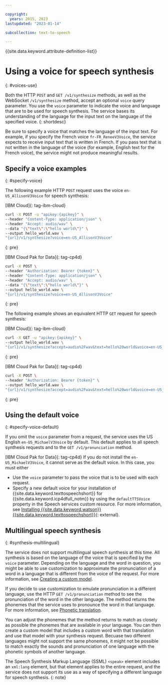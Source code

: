 ```yaml
---

copyright:
  years: 2015, 2023
lastupdated: "2023-01-14"

subcollection: text-to-speech

---
```


{{site.data.keyword.attribute-definition-list}}

# Using a voice for speech synthesis
{: #voices-use}

Both the HTTP `POST` and `GET /v1/synthesize` methods, as well as the WebSocket `/v1/synthesize` method, accept an optional `voice` query parameter. You use the `voice` parameter to indicate the voice and language that are to be used for speech synthesis. The service bases its understanding of the language for the input text on the language of the specified voice.
{: shortdesc}

Be sure to specify a voice that matches the language of the input text. For example, if you specify the French voice `fr-FR_ReneeV3Voice`, the service expects to receive input text that is written in French. If you pass text that is not written in the language of the voice (for example, English text for the French voice), the service might not produce meaningful results.

## Specify a voice examples
{: #specify-voice}

The following example HTTP `POST` request uses the voice `en-US_AllisonV3Voice` for speech synthesis:

[IBM Cloud]{: tag-ibm-cloud}

```bash
curl -X POST -u "apikey:{apikey}" \
--header "Content-Type: application/json" \
--header "Accept: audio/wav" \
--data "{\"text\":\"hello world\"}" \
--output hello_world.wav \
"{url}/v1/synthesize?voice=en-US_AllisonV3Voice"
```
{: pre}

[IBM Cloud Pak for Data]{: tag-cp4d}

```bash
curl -X POST \
--header "Authorization: Bearer {token}" \
--header "Content-Type: application/json" \
--header "Accept: audio/wav" \
--data "{\"text\":\"hello world\"}" \
--output hello_world.wav \
"{url}/v1/synthesize?voice=en-US_AllisonV3Voice"
```
{: pre}

The following example shows an equivalent HTTP `GET` request for speech synthesis:

[IBM Cloud]{: tag-ibm-cloud}

```bash
curl -X GET -u "apikey:{apikey}" \
--output hello_world.wav \
"{url}/v1/synthesize?accept=audio%2Fwav&text=hello%20world&voice=en-US_AllisonV3Voice"
```
{: pre}

[IBM Cloud Pak for Data]{: tag-cp4d}

```bash
curl -X POST \
--header "Authorization: Bearer {token}" \
--output hello_world.wav \
"{url}/v1/synthesize?accept=audio%2Fwav&text=hello%20world&voice=en-US_AllisonV3Voice"
```
{: pre}

## Using the default voice
{: #specify-voice-default}

If you omit the `voice` parameter from a request, the service uses the US English `en-US_MichaelV3Voice` by default. This default applies to all speech synthesis requests and to the  `GET /v1/pronunciation` method.

[IBM Cloud Pak for Data]{: tag-cp4d} If you do not install the `en-US_MichaelV3Voice`, it cannot serve as the default voice. In this case, you must either

-   Use the `voice` parameter to pass the voice that is to be used with each request.
-   Specify a new default voice for your installation of {{site.data.keyword.texttospeechshort}} for {{site.data.keyword.icp4dfull_notm}} by using the `defaultTTSVoice` property in the Speech services custom resource. For more information, see  [Installing {{site.data.keyword.watson}} {{site.data.keyword.texttospeechshort}}](https://www.ibm.com/docs/en/cloud-paks/cp-data/4.0?topic=speech-installing-watson-text){: external}.

## Multilingual speech synthesis
{: #synthesis-multilingual}

The service does not support multilingual speech synthesis at this time. All synthesis is based on the language of the voice that is specified by the `voice` parameter. Depending on the language and the word in question, you might be able to use customization to approximate the pronunciation of a word in a language that is different from the voice of the request. For more information, see [Creating a custom model](/docs/text-to-speech?topic=text-to-speech-voices#customize-model).

If you decide to use customization to emulate pronunciation in a different language, use the HTTP `GET /v1/pronunciation` method to see the pronunciation of the word in the other language. The method returns the phonemes that the service uses to pronounce the word in that language. For more information, see [Phonetic translation](/docs/text-to-speech?topic=text-to-speech-customIntro#phonetic).

You can adjust the phonemes that the method returns to match as closely as possible the phonemes that are available in your language. You can then create a custom model that includes a custom word with that translation and use that model with your synthesis request. Becuase two different languages might not support the same phonemes, it might not be possible to match exactly the sounds and pronunciation of one language with the phonetic symbols of another language.

The Speech Synthesis Markup Language (SSML) `<speak>` element includes an `xml:lang` element, but that element applies to the entire request, and the service does not support its use as a way of specifying a different language for speech synthesis.
{: note}
